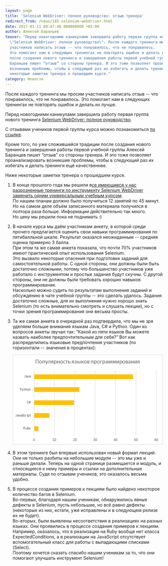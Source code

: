 ```yaml
---
layout: page
title: 'Selenium WebDriver: полное руководство: отзыв тренера'
redirect_from: /news/185-selenium-webdriver.html
date: 2017-01-11 08:47:40.000000000 +03:00
author: Алексей Баранцев
teaser: "Перед новогодними каникулами завершила работу первая группа нового тренинга
  \"Selenium WebDriver: полное руководство\". После каждого тренинга мы просим
  участников написать отзыв -- что понравилось, что не понравилось.
  Это помогает нам в следующих тренингах не повторять ошибок и делать их лучше. Кроме того, по уже сложившейся традиции
  после создания нового тренинга и завершения работы первой учебной группы Алексей
  Баранцев пишет “отзыв” со стороны тренера. И это тоже позволяет проанализировать
  возникшие проблемы, чтобы в следующий раз их избегать и делать тренинги ещё качественнее.</p>\r\n<p>Ниже
  некоторые заметки тренера о прошедшем курсе."
category: Новости
---
```

<p>После каждого тренинга мы просим участников написать отзыв -- что понравилось, что не понравилось. Это помогает нам в следующих тренингах не повторять ошибок и делать их лучше.</p>
<p>Перед новогодними каникулами завершила работу первая группа нового тренинга <a href="http://software-testing.ru/trainings/schedule?task=3&amp;cid=242">Selenium WebDriver: полное руководство</a>.</p>
<p>С отзывами учеников первой группы курса можно познакомиться <a href="http://software-testing.ru/forum/index.php?/topic/34218-selenium-webdriver-polnoe-rukovodstvo-otzyvy-uchastnikov-perv/" rel="alternate">по ссылке</a>.</p>
<p>Кроме того, по уже сложившейся традиции после создания нового тренинга и завершения работы первой учебной группы Алексей Баранцев пишет “отзыв” со стороны тренера. И это тоже позволяет проанализировать возникшие проблемы, чтобы в следующий раз их избегать и делать тренинги ещё качественнее.</p>
<p>Ниже некоторые заметки тренера о прошедшем курсе.</p>
<ol>
<li>
<p>В конце прошлого года мы решили в<a href="news/179-selenium-trainings.html">се имеющиеся у нас разрозненные тренинги по инструменту Selenium WebDriver заменить одним универсальным учебным курсом</a>.<br />По нашим планам должно было получиться 12 занятий по 45 минут. Но на самом деле объём записанного материала получился в полтора раза больше. Информации действительно так много.<br />Но цену мы решили пока не поднимать :)</p>
</li>
</ol>
<ol start="2">
<li>
<p>В начале курса мы даём участникам анкету, в которой среди прочего предлагается оценить свои навыки программирования по пятибалльной шкале. Результат оказался неожиданным -- средняя оценка примерно 3 балла.<br />При этом та же самая анкета показала, что почти 70% участников имеют практический опыт использования Selenium.<br />Это вызвало некоторые опасения при подготовке заданий для самостоятельной работы. С одной стороны, они должны были быть достаточно сложными, потому что большинство участников уже работало с инструментом и простые задания будут скучны. С другой стороны, они не должны были требовать хороших навыков программирования.<br />Насколько можно судить по результатам выполнения заданий и обсуждению в чате учебной группы -- это сделать удалось. Задания достаточно сложные, для их выполнения нужно хорошо знать Selenium (то есть внимательно смотреть и слушать лекции), но с точки зрения программирования они весьма просты.</p>
</li>
</ol>
<ol start="3">
<li>
<p>Та же самая анкета в очередной раз подтвердила, что мы не зря уделяем больше внимания языкам Java, C# и Python. Один из вопросов анкеты звучал так: “Какой из пяти языков Вы можете назвать наиболее предпочтительным для себя?” Вот как распределились языковые предпочтения участников (по горизонтали -- значения в процентах):</p>
<img src="images/blog/languages.png" alt="" /></li>
</ol>
<ol start="4">
<li>
<p>В этом тренинге был впервые использован новый формат лекций. Они не только разбиты на небольшие модули -- это мы уже и раньше делали. Теперь на одной странице размещается и модуль, и относящиеся к нему примеры и ссылки на дополнительные материалы. Судя по отзывам учеников, это оказалось весьма удобно.</p>
</li>
</ol>
<ol start="5">
<li>
<p>В процессе создания примеров к лекциям было найдено некоторое количество багов в Selenium.<br />Во-первых, благодаря нашим ученикам, обнаружились явные дефекты в Selenium, пусть небольшие, но всё равно дефекты (некоторые из них, кстати, уже исправлены и в следующем релизе их не будет).<br />Во-вторых, были выявлены несоответствия в реализациях на разных языках. Они проявились в процессе создания примеров к лекциям. Например, оказалось, что в реализации на Ruby вообще нет класса ExpectedConditions, а в реализации на JavaScript отсутствует вспомогательный класс для работы с выпадающими списками (Select).<br />Поэтому хочется сказать спасибо нашим ученикам за то, что они помогают улучшать инструмент Selenium!</p>
</li>
</ol>
